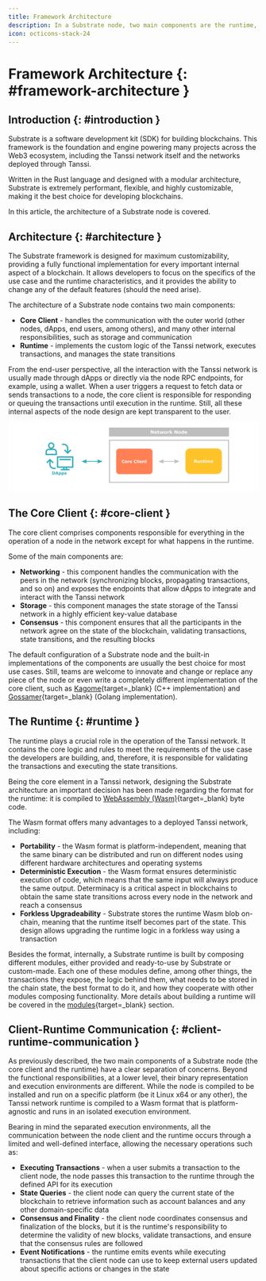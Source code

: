```yaml
---
title: Framework Architecture
description: In a Substrate node, two main components are the runtime, which controls the blockchain's state transition, and the client, which manages everything else.
icon: octicons-stack-24
---
```


# Framework Architecture {: #framework-architecture }

## Introduction {: #introduction }

Substrate is a software development kit (SDK) for building blockchains. This framework is the foundation and engine powering many projects across the Web3 ecosystem, including the Tanssi network itself and the networks deployed through Tanssi.

Written in the Rust language and designed with a modular architecture, Substrate is extremely performant, flexible, and highly customizable, making it the best choice for developing blockchains.

In this article, the architecture of a Substrate node is covered.

## Architecture {: #architecture }

The Substrate framework is designed for maximum customizability, providing a fully functional implementation for every important internal aspect of a blockchain. It allows developers to focus on the specifics of the use case and the runtime characteristics, and it provides the ability to change any of the default features (should the need arise).

The architecture of a Substrate node contains two main components:

- **Core Client** - handles the communication with the outer world (other nodes, dApps, end users, among others), and many other internal responsibilities, such as storage and communication
- **Runtime** - implements the custom logic of the Tanssi network, executes transactions, and manages the state transitions

From the end-user perspective, all the interaction with the Tanssi network is usually made through dApps or directly via the node RPC endpoints, for example, using a wallet. When a user triggers a request to fetch data or sends transactions to a node, the core client is responsible for responding or queuing the transactions until execution in the runtime. Still, all these internal aspects of the node design are kept transparent to the user.

![Basic substrate node architecture](/images/learn/framework/architecture/architecture-1.webp)

## The Core Client {: #core-client }

The core client comprises components responsible for everything in the operation of a node in the network except for what happens in the runtime.

Some of the main components are:

- **Networking** - this component handles the communication with the peers in the network (synchronizing blocks, propagating transactions, and so on) and exposes the endpoints that allow dApps to integrate and interact with the Tanssi network
- **Storage** - this component manages the state storage of the Tanssi network in a highly efficient key-value database
- **Consensus** - this component ensures that all the participants in the network agree on the state of the blockchain, validating transactions, state transitions, and the resulting blocks

The default configuration of a Substrate node and the built-in implementations of the components are usually the best choice for most use cases. Still, teams are welcome to innovate and change or replace any piece of the node or even write a completely different implementation of the core client, such as [Kagome](https://github.com/soramitsu/kagome#intro){target=\_blank} (C++ implementation) and [Gossamer](https://github.com/ChainSafe/gossamer#a-go-implementation-of-the-polkadot-host){target=\_blank} (Golang implementation).

## The Runtime {: #runtime }

The runtime plays a crucial role in the operation of the Tanssi network. It contains the core logic and rules to meet the requirements of the use case the developers are building, and, therefore, it is responsible for validating the transactions and executing the state transitions.

Being the core element in a Tanssi network, designing the Substrate architecture an important decision has been made regarding the format for the runtime: it is compiled to [WebAssembly (Wasm)](https://webassembly.org){target=\_blank} byte code.

The Wasm format offers many advantages to a deployed Tanssi network, including:

- **Portability** - the Wasm format is platform-independent, meaning that the same binary can be distributed and run on different nodes using different hardware architectures and operating systems
- **Deterministic Execution** - the Wasm format ensures deterministic execution of code, which means that the same input will always produce the same output. Determinacy is a critical aspect in blockchains to obtain the same state transitions across every node in the network and reach a consensus
- **Forkless Upgradeability** - Substrate stores the runtime Wasm blob on-chain, meaning that the runtime itself becomes part of the state. This design allows upgrading the runtime logic in a forkless way using a transaction

Besides the format, internally, a Substrate runtime is built by composing different modules, either provided and ready-to-use by Substrate or custom-made. Each one of these modules define, among other things, the transactions they expose, the logic behind them, what needs to be stored in the chain state, the best format to do it, and how they cooperate with other modules composing functionality. More details about building a runtime will be covered in the [modules](/learn/framework/modules/){target=\_blank} section.

## Client-Runtime Communication {: #client-runtime-communication }

As previously described, the two main components of a Substrate node (the core client and the runtime) have a clear separation of concerns. Beyond the functional responsibilities, at a lower level, their binary representation and execution environments are different. While the node is compiled to be installed and run on a specific platform (be it Linux x64 or any other), the Tanssi network runtime is compiled to a Wasm format that is platform-agnostic and runs in an isolated execution environment.

Bearing in mind the separated execution environments, all the communication between the node client and the runtime occurs through a limited and well-defined interface, allowing the necessary operations such as:

- **Executing Transactions** - when a user submits a transaction to the client node, the node passes this transaction to the runtime through the defined API for its execution
- **State Queries** - the client node can query the current state of the blockchain to retrieve information such as account balances and any other domain-specific data
- **Consensus and Finality** - the client node coordinates consensus and finalization of the blocks, but it is the runtime's responsibility to determine the validity of new blocks, validate transactions, and ensure that the consensus rules are followed
- **Event Notifications** - the runtime emits events while executing transactions that the client node can use to keep external users updated about specific actions or changes in the state
